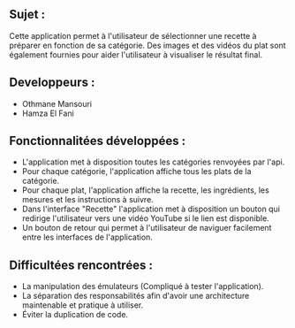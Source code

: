 ## Sujet :
Cette application permet à l'utilisateur de sélectionner une recette à préparer en fonction de sa catégorie.
Des images et des vidéos du plat sont également fournies pour aider l'utilisateur à visualiser le résultat final.

## Developpeurs :
* Othmane Mansouri  
* Hamza El Fani  

## Fonctionnalitées développées :
- L'application met à disposition toutes les catégories renvoyées par l'api.  
- Pour chaque catégorie, l'application affiche tous les plats de la catégorie.  
- Pour chaque plat, l'application affiche la recette, les ingrédients, les mesures et les instructions à suivre.  
- Dans l'interface "Recette" l'application met à disposition un bouton qui redirige l'utilisateur vers une vidéo YouTube si le lien est disponible.  
- Un bouton de retour qui permet à l'utilisateur de naviguer facilement entre les interfaces de l'application.  


## Difficultées rencontrées :
- La manipulation des émulateurs (Compliqué à tester l'application).  
- La séparation des responsabilités afin d'avoir une architecture maintenable et pratique à utiliser.  
- Éviter la duplication de code.  

